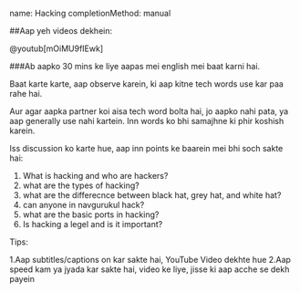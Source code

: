name: Hacking completionMethod: manual

##Aap yeh videos dekhein:

@youtub[mOiMU9fIEwk]

###Ab aapko 30 mins ke liye aapas mei english mei baat karni hai.

Baat karte karte, aap observe karein, ki aap kitne tech words use kar paa rahe hai.

Aur agar aapka partner koi aisa tech word bolta hai, jo aapko nahi pata, ya aap generally use nahi kartein. Inn words ko bhi samajhne ki phir koshish karein.

Iss discussion ko karte hue, aap inn points ke baarein mei bhi soch sakte hai:


1. What is hacking and who are hackers?
2. what are the types of hacking?
3. what are the differecnce between  black hat, grey hat, and white hat?
4. can anyone in navgurukul hack?
5. what are the basic ports in hacking?
6. Is hacking a legel and is it important?

Tips:

   1.Aap subtitles/captions on kar sakte hai, YouTube Video dekhte hue
   2.Aap speed kam ya jyada kar sakte hai, video ke liye, jisse ki aap acche se dekh payein
